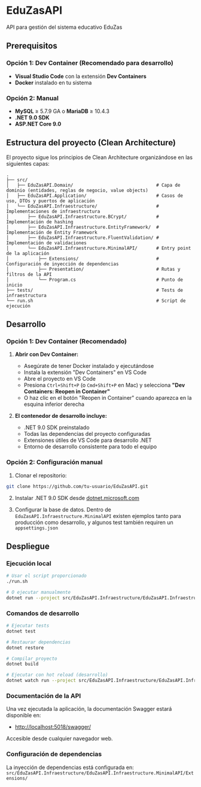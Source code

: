 # EduZasAPI

API para gestión del sistema educativo EduZas

## Prerequisitos

### Opción 1: Dev Container (Recomendado para desarrollo)

- **Visual Studio Code** con la extensión **Dev Containers**
- **Docker** instalado en tu sistema

### Opción 2: Manual

- **MySQL** ≥ 5.7.9 GA o **MariaDB** ≥ 10.4.3
- **.NET 9.0 SDK**
- **ASP.NET Core 9.0**

## Estructura del proyecto (Clean Architecture)

El proyecto sigue los principios de Clean Architecture organizándose en las siguientes capas:

```
.
├── src/
│   ├── EduZasAPI.Domain/                               # Capa de dominio (entidades, reglas de negocio, value objects)
│   ├── EduZasAPI.Application/                          # Casos de uso, DTOs y puertos de aplicación
│   └── EduZasAPI.Infraestructure/                      # Implementaciones de infraestructura
│       ├── EduZasAPI.Infraestructure.BCrypt/           # Implementación de hashing
│       ├── EduZasAPI.Infraestructure.EntityFramework/  # Implementación de Entity Framework
│       ├── EduZasAPI.Infraestructure.FluentValidation/ # Implementación de validaciones
│       └── EduZasAPI.Infraestructure.MinimalAPI/       # Entry point de la aplicación
│           ├── Extensions/                             # Configuración de inyección de dependencias
│           ├── Presentation/                           # Rutas y filtros de la API
│           └── Program.cs                              # Punto de inicio
├── tests/                                              # Tests de infraestructura
└── run.sh                                              # Script de ejecución
```

## Desarrollo

### Opción 1: Dev Container (Recomendado)

1. **Abrir con Dev Container:**
   - Asegúrate de tener Docker instalado y ejecutándose
   - Instala la extensión "Dev Containers" en VS Code
   - Abre el proyecto en VS Code
   - Presiona `Ctrl+Shift+P` (o `Cmd+Shift+P` en Mac) y selecciona **"Dev Containers: Reopen in Container"**
   - O haz clic en el botón "Reopen in Container" cuando aparezca en la esquina inferior derecha

2. **El contenedor de desarrollo incluye:**
   - .NET 9.0 SDK preinstalado
   - Todas las dependencias del proyecto configuradas
   - Extensiones útiles de VS Code para desarrollo .NET
   - Entorno de desarrollo consistente para todo el equipo

### Opción 2: Configuración manual

1. Clonar el repositorio:

```bash
git clone https://github.com/tu-usuario/EduZasAPI.git
```

2. Instalar .NET 9.0 SDK desde [dotnet.microsoft.com](https://dotnet.microsoft.com/download/dotnet/9.0)

3. Configurar la base de datos. Dentro de `EduZasAPI.Infraestructure.MinimalAPI` existen ejemplos tanto
   para producción como desarrollo, y algunos test también requiren un `appsettings.json`

## Despliegue

### Ejecución local

```bash
# Usar el script proporcionado
./run.sh

# O ejecutar manualmente
dotnet run --project src/EduZasAPI.Infraestructure/EduZasAPI.Infraestructure.MinimalAPI/EduZasAPI.Infraestructure.MinimalAPI.csproj
```

### Comandos de desarrollo

```bash
# Ejecutar tests
dotnet test

# Restaurar dependencias
dotnet restore

# Compilar proyecto
dotnet build

# Ejecutar con hot reload (desarrollo)
dotnet watch run --project src/EduZasAPI.Infraestructure/EduZasAPI.Infraestructure.MinimalAPI/EduZasAPI.Infraestructure.MinimalAPI.csproj
```

### Documentación de la API

Una vez ejecutada la aplicación, la documentación Swagger estará disponible en:

- [http://localhost:5018/swagger/](http://localhost:5018/swagger/)

Accesible desde cualquier navegador web.

### Configuración de dependencias

La inyección de dependencias está configurada en:
`src/EduZasAPI.Infraestructure/EduZasAPI.Infraestructure.MinimalAPI/Extensions/`
